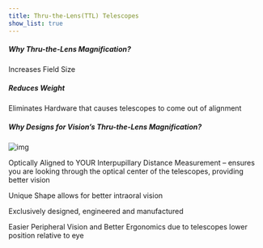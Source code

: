 ```yaml
---
title: Thru-the-Lens(TTL) Telescopes
show_list: true
---
```


##### Why Thru-the-Lens Magnification?

Increases Field Size

##### Reduces Weight

Eliminates Hardware that causes telescopes to come out of alignment

##### Why Designs for Vision’s Thru-the-Lens Magnification?

![img](https://www.designsforvision.com/DVIimg/Sliders/VisDif6BB.png)

Optically Aligned to YOUR Interpupillary Distance Measurement –
ensures you are looking through the optical center of the telescopes,
providing better vision

Unique Shape allows for better intraoral vision

Exclusively designed, engineered and manufactured

Easier Peripheral Vision and Better Ergonomics due to telescopes lower position relative to eye
